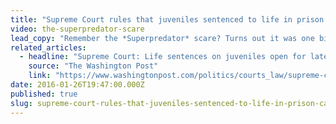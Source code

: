 ```yaml
---
title: "Supreme Court rules that juveniles sentenced to life in prison can have their cases reviewed"
video: the-superpredator-scare
lead_copy: "Remember the *Superpredator* scare? Turns out it was one big myth -- and now the Supreme Court has ruled that juveniles sentenced to life in prison can have their cases reviewed. "
related_articles:
  - headline: "Supreme Court: Life sentences on juveniles open for later reviews"
    source: "The Washington Post"
    link: "https://www.washingtonpost.com/politics/courts_law/supreme-court-juveniles-sentenced-to-life-have-option-for-new-reviews/2016/01/25/06e3dfc2-c378-11e5-8965-0607e0e265ce_story.html"
date: 2016-01-26T19:47:00.000Z
published: true
slug: supreme-court-rules-that-juveniles-sentenced-to-life-in-prison-can-have-their-cases-reviewed
---
```


